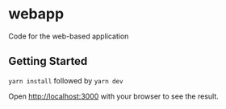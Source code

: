 # webapp
Code for the web-based application

## Getting Started

```yarn install``` followed by ```yarn dev```

Open [http://localhost:3000](http://localhost:3000) with your browser to see the result.
